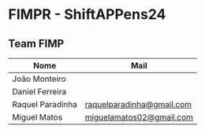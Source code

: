 # FIMPR - ShiftAPPens24

## Team FIMP

| Nome             | Mail                      |
|------------------|---------------------------|
| João Monteiro    |                           |
| Daniel Ferreira  |                           |
| Raquel Paradinha | raquelparadinha@gmail.com |
| Miguel Matos     | miguelamatos02@gmail.com  |

